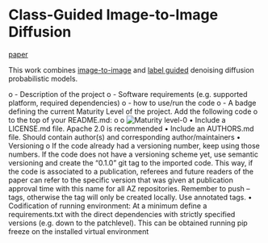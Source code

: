 # Class-Guided Image-to-Image Diffusion
[paper](https://https://arxiv.org/) 

This work combines [image-to-image](https://arxiv.org/abs/2111.05826) and [label guided](https://arxiv.org/abs/2105.05233) denoising diffusion probabilistic models.



o -  Description of the project 
o -  Software requirements (e.g. supported platform, required dependencies) 
o -  how to use/run the code 
o -  A badge defining the current Maturity Level of the project. Add the following code 
o to the top of your README.md: 
o o ![Maturity level-0](https://protect-de.mimecast.com/s/d7xECXQy0PuOOxLKBsVnx1f?domain=img.shields.io)
• Include a LICENSE.md file. Apache 2.0 is recommended
• Include an AUTHORS.md file. Should contain author(s) and corresponding author/maintainers
• Versioning 
o If the code already had a versioning number, keep using those numbers. If the code does not have a versioning scheme yet, use semantic versioning and create the “0.1.0” git tag to the imported code. This way, if the code is associated to a publication, referees and future readers of the paper can refer to the specific version that was given at publication approval time with this name for all AZ repositories. Remember to push –tags, otherwise the tag will only be created locally. Use annotated tags. 
• Codification of running environment: At a minimum define a requirements.txt with the direct dependencies with strictly specified versions (e.g. down to the patchlevel). This can be obtained running pip freeze on the installed virtual environment 
